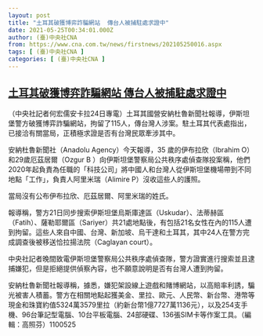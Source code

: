 ```yaml
---
layout: post
title: "土耳其破獲博弈詐騙網站  傳台人被捕駐處求證中"
date: 2021-05-25T00:34:01.000Z
author: (臺)中央社CNA
from: https://www.cna.com.tw/news/firstnews/202105250016.aspx
tags: [ (臺)中央社CNA ]
categories: [ (臺)中央社CNA ]
---
```

<!--1621902841000-->
[土耳其破獲博弈詐騙網站  傳台人被捕駐處求證中](https://www.cna.com.tw/news/firstnews/202105250016.aspx)
------

<div>
<div></div><div class="paragraph"><p>（中央社記者何宏儒安卡拉24日專電）土耳其國營安納杜魯新聞社報導，伊斯坦堡警方破獲博弈詐騙網站，拘留了115人，傳台灣人涉案。駐土耳其代表處指出，已接洽有關當局，正積極求證是否有台灣民眾牽涉其中。</p><p>安納杜魯新聞社（Anadolu Agency）今天報導，35 歲的伊布拉欣（Ibrahim O）和29歲厄茲居爾（Ozgur B ）向伊斯坦堡警察局公共秩序處偵查隊投案稱，他們2020年起負責為任職的「科技公司」將中國人和台灣人從伊斯坦堡機場帶到不同地點「工作」，負責人阿里米瑞（Alimire P）沒收這些人的護照。</p><p>當局沒有公布伊布拉欣、厄茲居爾、阿里米瑞的姓氏。</p><p>報導稱，警方21日同步搜索伊斯坦堡烏斯庫達區（Uskudar）、法蒂赫區（Fatih）、薩勒耶爾區（Sariyer）共21處地點後，有包括21名女性在內的115人遭到拘留。這些人來自中國、台灣、新加坡、烏干達和土耳其，其中24人在警方完成調查後被移送恰拉揚法院（Caglayan court）。</p><p>中央社記者晚間致電伊斯坦堡警察局公共秩序處偵查隊，警方證實進行搜索並且逮捕嫌犯，但是拒絕提供偵察內容，也不願意說明是否有台灣人遭到拘留。</p><p>安納杜魯新聞社報導稱，據悉，嫌犯架設線上遊戲和賭博網站，以高賠率利誘，騙光被害人積蓄。警方在相關地點起獲美金、里拉、歐元、人民幣、新台幣、港幣等現金和珠寶約值5324萬3579里拉（約新台幣1億7727萬1136元），以及254支手機、96台筆記型電腦、10台平板電腦、24部硬碟、136張SIM卡等作案工具。（編輯：高照芬）1100525</p></div>
</div>
